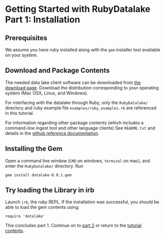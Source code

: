 # Getting Started with RubyDatalake Part 1: Installation

## Prerequisites

We assume you have ruby installed along with the `gem` installer tool available
on your system.

## Download and Package Contents

The needed data lake client software can be downloaded
from [the download page](http://cscoe.pfizer.com/static/austin_huang/datalake/).
Download the distribution corresponding to your operating system (Mac OSX,
Linux, and Windows).

For interfacing with the datalake through Ruby, only the `RubyDatalake/`
directory and ruby example file `examples/ruby_examples.rb` are referenced in this tutorial.

For information regarding other package contents (which includes a command-line
ingest tool and other language clients) See `README.txt` and details in 
the [github reference documentation](https://github.com/PfizerRD/datalake).

## Installing the Gem

Open a command line window (`CMD` on windows, `terminal` on mac), and enter the
`RubyDatalake/` directory. Run

````
gem install datalake-0.0.1.gem
````

## Try loading the Library in irb

Launch `irb`, the ruby REPL. If the installation was successful, you should be
able to load the gem contents using:

````
require 'datalake'
````

This concludes part 1. Continue on to [part 2](ruby_tutorial2.md) or return to
the [tutorial contents](ruby_tutorials.md).
